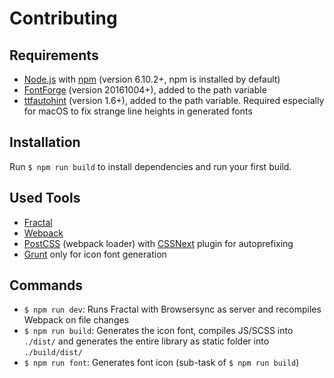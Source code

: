 # Contributing

## Requirements

- [Node.js](https://nodejs.org/en/) with [npm](https://www.npmjs.com/) (version 6.10.2+, npm is installed by default)
- [FontForge](http://fontforge.github.io/en-US/downloads/windows/) (version 20161004+), added to the path variable
- [ttfautohint](https://www.freetype.org/ttfautohint/#download) (version 1.6+), added to the path variable. Required especially for macOS to fix strange line heights in generated fonts

## Installation

Run `$ npm run build` to install dependencies and run your first build.

## Used Tools

- [Fractal](http://fractal.build/)
- [Webpack](https://webpack.js.org/)
- [PostCSS](http://postcss.org/) (webpack loader) with [CSSNext](http://cssnext.io/) plugin for autoprefixing
- [Grunt](https://gruntjs.com/) only for icon font generation

## Commands

- `$ npm run dev`: Runs Fractal with Browsersync as server and recompiles Webpack on file changes
- `$ npm run build`: Generates the icon font, compiles JS/SCSS into `./dist/` and generates the entire library as static folder into `./build/dist/`
- `$ npm run font`: Generates font icon (sub-task of `$ npm run build`)
